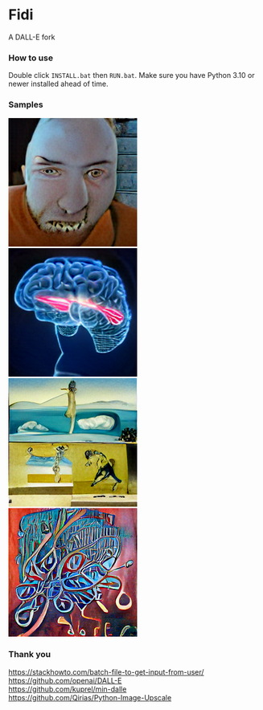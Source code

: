 # Fidi
A DALL-E fork<br>
### How to use
Double click ```INSTALL.bat``` then ```RUN.bat```. Make sure you have Python 3.10 or newer installed ahead of time.
### Samples
<img src="./src/generated.png"></img><img src="./src/brain.png"></img><br>
<img src="./src/dali.png"></img><img src="./src/art.png"></img>
### Thank you
https://stackhowto.com/batch-file-to-get-input-from-user/<br>
https://github.com/openai/DALL-E<br>
https://github.com/kuprel/min-dalle<br>
https://github.com/Qirias/Python-Image-Upscale<br>
